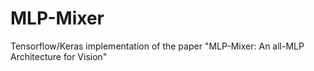# MLP-Mixer
Tensorflow/Keras implementation of the paper "MLP-Mixer: An all-MLP Architecture for Vision"
